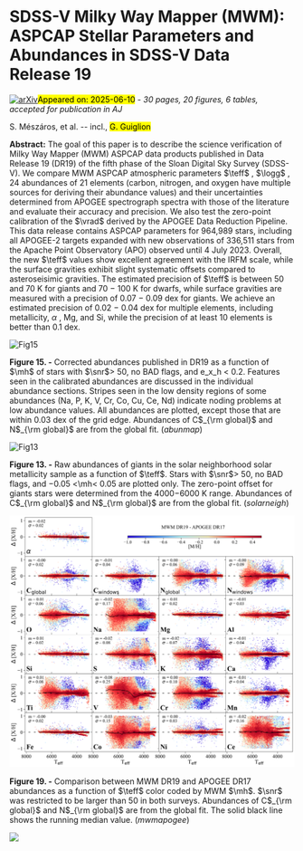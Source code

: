 <div class="macros" style="visibility:hidden;">
$\newcommand{\ensuremath}{}$
$\newcommand{\xspace}{}$
$\newcommand{\object}[1]{\texttt{#1}}$
$\newcommand{\farcs}{{.}''}$
$\newcommand{\farcm}{{.}'}$
$\newcommand{\arcsec}{''}$
$\newcommand{\arcmin}{'}$
$\newcommand{\ion}[2]{#1#2}$
$\newcommand{\textsc}[1]{\textrm{#1}}$
$\newcommand{\hl}[1]{\textrm{#1}}$
$\newcommand{\footnote}[1]{}$
$\newcommand{\orcid}[1]{\unskip\protect\href{https://orcid.org/#1}{\protect\includegraphics[width=8pt,clip]{logo_orcid.png}}}$
$\newcommand{\kms}{km~s^{-1}}$
$\newcommand{\ms}{m~s^{-1}}$
$\newcommand{\teff}{T_{\rm eff}}$
$\newcommand{\logg}{log~g}$
$\newcommand{\mh}{[M/H]}$
$\newcommand{\feh}{[Fe/H]}$
$\newcommand{\am}{[\alpha/M]}$
$\newcommand{\cm}{[C/M]}$
$\newcommand{\ch}{[C/H]}$
$\newcommand{\cih}{[CI/H]}$
$\newcommand{\nm}{[N/M]}$
$\newcommand{\nh}{[N/H]}$
$\newcommand{\oh}{[O/H]}$
$\newcommand{\nah}{[Na/H]}$
$\newcommand{\mgh}{[Mg/H]}$
$\newcommand{\alh}{[Al/H]}$
$\newcommand{\sih}{[Si/H]}$
$\newcommand{\ph}{[P/H]}$
$\newcommand{\sh}{[S/H]}$
$\newcommand{\kh}{[K/H]}$
$\newcommand{\cah}{[Ca/H]}$
$\newcommand{\tih}{[Ti/H]}$
$\newcommand{\tiih}{[TiII/H]}$
$\newcommand{\vh}{[V/H]}$
$\newcommand{\crh}{[Cr/H]}$
$\newcommand{\mnh}{[Mn/H]}$
$\newcommand{\coh}{[Co/H]}$
$\newcommand{\nih}{[Ni/H]}$
$\newcommand{\cuh}{[Cu/H]}$
$\newcommand{\ceh}{[Ce/H]}$
$\newcommand{\ndh}{[Nd/H]}$
$\newcommand{\xh}{[X/H]}$
$\newcommand{\xm}{[X/M]}$
$\newcommand{\om}{[O/M]}$
$\newcommand{\nam}{[Na/M]}$
$\newcommand{\mgm}{[Mg/M]}$
$\newcommand{\alm}{[Al/M]}$
$\newcommand{\simm}{[Si/M]}$
$\newcommand{\pmm}{[P/M]}$
$\newcommand{\sm}{[S/M]}$
$\newcommand{\km}{[K/M]}$
$\newcommand{\cam}{[Ca/M]}$
$\newcommand{\tim}{[Ti/M]}$
$\newcommand{\vm}{[V/M]}$
$\newcommand{\crm}{[Cr/M]}$
$\newcommand{\mnm}{[Mn/M]}$
$\newcommand{\com}{[Co/M]}$
$\newcommand{\nim}{[Ni/M]}$
$\newcommand{\cum}{[Cu/M]}$
$\newcommand{\cem}{[Ce/M]}$
$\newcommand{\ndm}{[Nd/M]}$
$\newcommand{\snr}{S/N}$
$\newcommand{\vk}{V-K_{\rm s}}$
$\newcommand{\jk}{J-K_{\rm s}}$
$\newcommand{\bprp}{BP-RP}$
$\newcommand{\vmicro}{v_{\rm micro}}$
$\newcommand{\vmacro}{v_{\rm macro}}$
$\newcommand{\vrad}{v_{\rm rad}}$
$\newcommand{\ebv}{E(B-V)}$
$\newcommand{\vsini}{v  \mathrm{sin}  i}$
$\newcommand{\mum}{\mum}$
$\newcommand\hackaltaffiltext{#1#2}$</div>



<div id="title">

# SDSS-V Milky Way Mapper (MWM): ASPCAP Stellar Parameters and Abundances in SDSS-V Data Release 19

</div>
<div id="comments">

[![arXiv](https://img.shields.io/badge/arXiv-2506.07845-b31b1b.svg)](https://arxiv.org/abs/2506.07845)<mark>Appeared on: 2025-06-10</mark> -  _30 pages, 20 figures, 6 tables, accepted for publication in AJ_

</div>
<div id="authors">

S. Mészáros, et al. -- incl., <mark>G. Guiglion</mark>

</div>
<div id="abstract">

**Abstract:** The goal of this paper is to describe the science verification of Milky Way Mapper (MWM) ASPCAP data products published in Data Release 19 (DR19) of the fifth phase of the Sloan Digital Sky Survey (SDSS-V). We compare MWM ASPCAP atmospheric parameters $\teff$ , $\logg$ , 24 abundances of 21 elements (carbon, nitrogen, and oxygen have multiple sources for deriving their abundance values) and their uncertainties determined from APOGEE spectrograph spectra with those of the literature and evaluate their accuracy and precision. We also test the zero-point calibration of the $\vrad$ derived by the APOGEE Data Reduction Pipeline. This data release contains ASPCAP parameters for 964,989 stars, including all APOGEE-2 targets expanded with new observations of 336,511 stars from the Apache Point Observatory (APO) observed until 4 July 2023. Overall, the new $\teff$ values show excellent agreement with the IRFM scale, while the surface gravities exhibit slight systematic offsets compared to asteroseisimic gravities. The estimated precision of $\teff$ is between 50 and 70 K for giants and 70 $-$ 100 K for dwarfs, while surface gravities are measured with a precision of 0.07 $-$ 0.09 dex for giants. We achieve an estimated precision of 0.02 $-$ 0.04 dex for multiple elements, including metallicity, $\alpha$ , Mg, and Si, while the precision of at least 10 elements is better than 0.1 dex.

</div>

<div id="div_fig1">

<img src="tmp_2506.07845/./abun_map.png" alt="Fig15" width="100%"/>

**Figure 15. -** Corrected abundances published in DR19 as a function of $\mh$  of stars with $\snr$$>$ 50, no BAD flags, and e$\_$x$\_$h $<$ 0.2. Features seen in the calibrated abundances are discussed in the individual abundance sections. Stripes seen in the low density regions of some abundances (Na, P, K, V, Cr, Co, Cu, Ce, Nd) indicate noding problems at low abundance values. All abundances are plotted, except those that are within 0.03 dex of the grid edge. Abundances of C$_{\rm global}$ and N$_{\rm global}$ are from the global fit. (*abunmap*)

</div>
<div id="div_fig2">

<img src="tmp_2506.07845/./solar_neigh_teff_giants.png" alt="Fig13" width="100%"/>

**Figure 13. -** Raw abundances of giants in the solar neighborhood solar metallicity sample as a function of $\teff$. Stars with $\snr$$>$ 50, no BAD flags, and $-$0.05 $<$\mh$<$ 0.05 are plotted only. The zero-point offset for giants stars were determined from the 4000$-$6000 K range. Abundances of C$_{\rm global}$ and N$_{\rm global}$ are from the global fit. (*solarneigh*)

</div>
<div id="div_fig3">

<img src="tmp_2506.07845/./mwm_apodr17.png" alt="Fig19" width="100%"/>

**Figure 19. -** Comparison between MWM DR19 and APOGEE DR17 abundances as a function of $\teff$  color coded by MWM $\mh$. $\snr$  was restricted to be larger than 50 in both surveys. Abundances of C$_{\rm global}$ and N$_{\rm global}$ are from the global fit. The solid black line shows the running median value. (*mwmapogee*)

</div><div id="qrcode"><img src=https://api.qrserver.com/v1/create-qr-code/?size=100x100&data="https://arxiv.org/abs/2506.07845"></div>